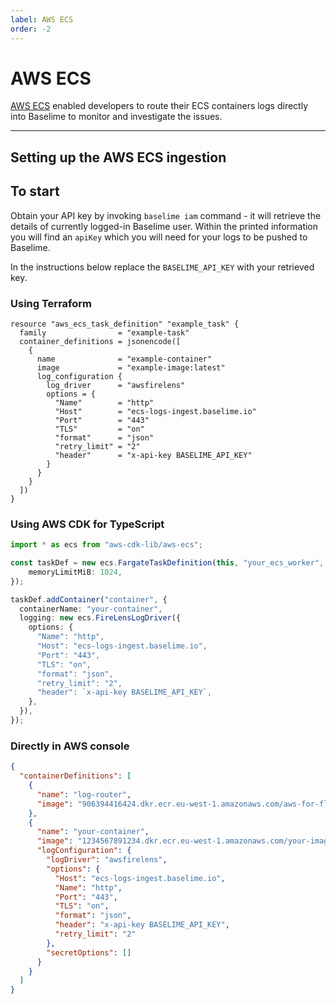 ```yaml
---
label: AWS ECS
order: -2
---
```


# AWS ECS

[AWS ECS](https://aws.amazon.com/ecs/) enabled developers to route their ECS containers logs directly into Baselime to monitor and investigate the issues.

---

## Setting up the AWS ECS ingestion

To start 
---
Obtain your API key by invoking `baselime iam` command - it will retrieve the details of currently logged-in Baselime user.
Within the printed information you will find an `apiKey` which you will need for your logs to be pushed to Baselime.

In the instructions below replace the `BASELIME_API_KEY` with your retrieved key.

### Using Terraform

```
resource "aws_ecs_task_definition" "example_task" {
  family                = "example-task"
  container_definitions = jsonencode([
    {
      name              = "example-container"
      image             = "example-image:latest"
      log_configuration {
        log_driver      = "awsfirelens"
        options = {
          "Name"        = "http"
          "Host"        = "ecs-logs-ingest.baselime.io"
          "Port"        = "443"
          "TLS"         = "on"
          "format"      = "json"
          "retry_limit" = "2"
          "header"      = "x-api-key BASELIME_API_KEY"
        }
      }
    }
  ])
}
```

### Using AWS CDK for TypeScript

```ts
import * as ecs from "aws-cdk-lib/aws-ecs";

const taskDef = new ecs.FargateTaskDefinition(this, "your_ecs_worker", {
    memoryLimitMiB: 1024,
});

taskDef.addContainer("container", {
  containerName: "your-container",
  logging: new ecs.FireLensLogDriver({
    options: {
      "Name": "http",
      "Host": "ecs-logs-ingest.baselime.io",
      "Port": "443",
      "TLS": "on",
      "format": "json",
      "retry_limit": "2",
      "header": `x-api-key BASELIME_API_KEY`,
    },
  }),
});

```

### Directly in AWS console

```json
{
  "containerDefinitions": [
    {
      "name": "log-router",
      "image": "906394416424.dkr.ecr.eu-west-1.amazonaws.com/aws-for-fluent-bit:latest"
    },
    {
      "name": "your-container",
      "image": "1234567891234.dkr.ecr.eu-west-1.amazonaws.com/your-image",
      "logConfiguration": {
        "logDriver": "awsfirelens",
        "options": {
          "Host": "ecs-logs-ingest.baselime.io",
          "Name": "http",
          "Port": "443",
          "TLS": "on",
          "format": "json",
          "header": "x-api-key BASELIME_API_KEY",
          "retry_limit": "2"
        },
        "secretOptions": []
      }
    }
  ]
}
```
